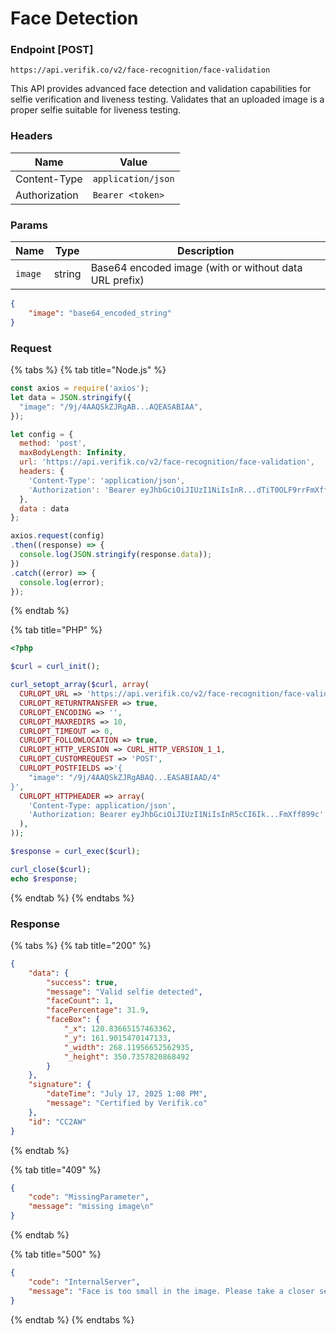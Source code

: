 # Face Detection

### Endpoint \[POST]

```
https://api.verifik.co/v2/face-recognition/face-validation
```

This API provides advanced face detection and validation capabilities for selfie verification and liveness testing. Validates that an uploaded image is a proper selfie suitable for liveness testing.

### **Headers**

| Name          | Value              |
| ------------- | ------------------ |
| Content-Type  | `application/json` |
| Authorization | `Bearer <token>`   |

### **Params**

| Name    | Type   | Description                                            |
| ------- | ------ | ------------------------------------------------------ |
| `image` | string | Base64 encoded image (with or without data URL prefix) |

```json
{
    "image": "base64_encoded_string"
}
```

### **Request**

{% tabs %}
{% tab title="Node.js" %}

```javascript
const axios = require('axios');
let data = JSON.stringify({
  "image": "/9j/4AAQSkZJRgAB...AQEASABIAA",
});

let config = {
  method: 'post',
  maxBodyLength: Infinity,
  url: 'https://api.verifik.co/v2/face-recognition/face-validation',
  headers: { 
    'Content-Type': 'application/json', 
    'Authorization': 'Bearer eyJhbGciOiJIUzI1NiIsInR...dTiT0OLF9rrFmXff899c'
  },
  data : data
};

axios.request(config)
.then((response) => {
  console.log(JSON.stringify(response.data));
})
.catch((error) => {
  console.log(error);
});

```

{% endtab %}

{% tab title="PHP" %}

```php
<?php

$curl = curl_init();

curl_setopt_array($curl, array(
  CURLOPT_URL => 'https://api.verifik.co/v2/face-recognition/face-validation',
  CURLOPT_RETURNTRANSFER => true,
  CURLOPT_ENCODING => '',
  CURLOPT_MAXREDIRS => 10,
  CURLOPT_TIMEOUT => 0,
  CURLOPT_FOLLOWLOCATION => true,
  CURLOPT_HTTP_VERSION => CURL_HTTP_VERSION_1_1,
  CURLOPT_CUSTOMREQUEST => 'POST',
  CURLOPT_POSTFIELDS =>'{
    "image": "/9j/4AAQSkZJRgABAQ...EASABIAAD/4"
}',
  CURLOPT_HTTPHEADER => array(
    'Content-Type: application/json',
    'Authorization: Bearer eyJhbGciOiJIUzI1NiIsInR5cCI6Ik...FmXff899c'
  ),
));

$response = curl_exec($curl);

curl_close($curl);
echo $response;
```

{% endtab %}
{% endtabs %}

### **Response**

{% tabs %}
{% tab title="200" %}

```json
{
    "data": {
        "success": true,
        "message": "Valid selfie detected",
        "faceCount": 1,
        "facePercentage": 31.9,
        "faceBox": {
            "_x": 120.83665157463362,
            "_y": 161.9015470147133,
            "_width": 268.11956652562935,
            "_height": 350.7357820868492
        }
    },
    "signature": {
        "dateTime": "July 17, 2025 1:08 PM",
        "message": "Certified by Verifik.co"
    },
    "id": "CC2AW"
}
```

{% endtab %}

{% tab title="409" %}

```json
{
    "code": "MissingParameter",
    "message": "missing image\n"
}
```

{% endtab %}

{% tab title="500" %}

```json
{
    "code": "InternalServer",
    "message": "Face is too small in the image. Please take a closer selfie with your face more prominent."
}
```

{% endtab %}
{% endtabs %}
